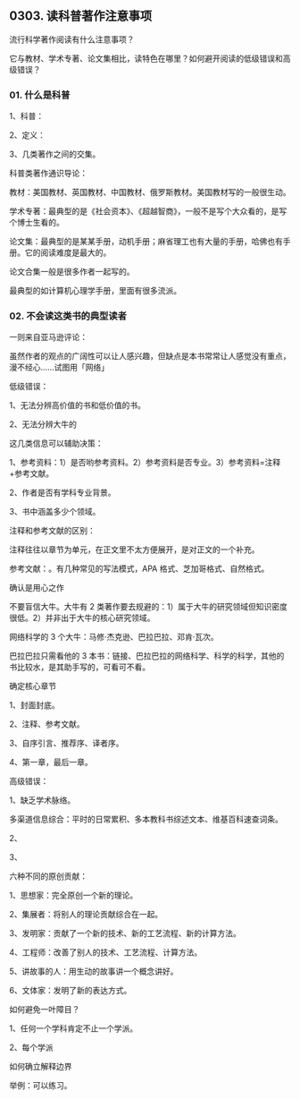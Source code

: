 ## 0303. 读科普著作注意事项

流行科学著作阅读有什么注意事项？

它与教材、学术专著、论文集相比，读特色在哪里？如何避开阅读的低级错误和高级错误？


### 01. 什么是科普

1、科普：

2、定义：

3、几类著作之间的交集。

科普类著作通识导论：

教材：美国教材、英国教材、中国教材、俄罗斯教材。美国教材写的一般很生动。

学术专著：最典型的是《社会资本》、《超越智商》，一般不是写个大众看的，是写个博士生看的。

论文集：最典型的是某某手册，动机手册；麻省理工也有大量的手册，哈佛也有手册。它的阅读难度是最大的。

论文合集一般是很多作者一起写的。

最典型的如计算机心理学手册，里面有很多流派。

### 02. 不会读这类书的典型读者

一则来自亚马逊评论：

虽然作者的观点的广阔性可以让人感兴趣，但缺点是本书常常让人感觉没有重点，漫不经心......试图用「网络」

低级错误：

1、无法分辨高价值的书和低价值的书。

2、无法分辨大牛的

这几类信息可以辅助决策：

1、参考资料：1）是否哟参考资料。2）参考资料是否专业。3）参考资料=注释+参考文献。

2、作者是否有学科专业背景。

3、书中涵盖多少个领域。

注释和参考文献的区别：

注释往往以章节为单元，在正文里不太方便展开，是对正文的一个补充。

参考文献：。有几种常见的写法模式，APA 格式、芝加哥格式、自然格式。

确认是用心之作

不要盲信大牛。大牛有 2 类著作要去规避的：1）属于大牛的研究领域但知识密度很低。2）并非出于大牛的核心研究领域。

网络科学的 3 个大牛：马修·杰克逊、巴拉巴拉、邓肯·瓦次。

巴拉巴拉只需看他的 3 本书：链接、巴拉巴拉的网络科学、科学的科学，其他的书比较水，是其助手写的，可看可不看。

确定核心章节

1、封面封底。

2、注释、参考文献。

3、自序引言、推荐序、译者序。

4、第一章，最后一章。

高级错误：

1、缺乏学术脉络。

多渠道信息综合：平时的日常累积、多本教科书综述文本、维基百科速查词条。

2、

3、

六种不同的原创贡献：

1、思想家：完全原创一个新的理论。

2、集展者：将别人的理论贡献综合在一起。

3、发明家：贡献了一个新的技术、新的工艺流程、新的计算方法。

4、工程师：改善了别人的技术、工艺流程、计算方法。

5、讲故事的人：用生动的故事讲一个概念讲好。

6、文体家：发明了新的表达方式。

如何避免一叶障目？

1、任何一个学科肯定不止一个学派。

2、每个学派

如何确立解释边界

举例：可以练习。
